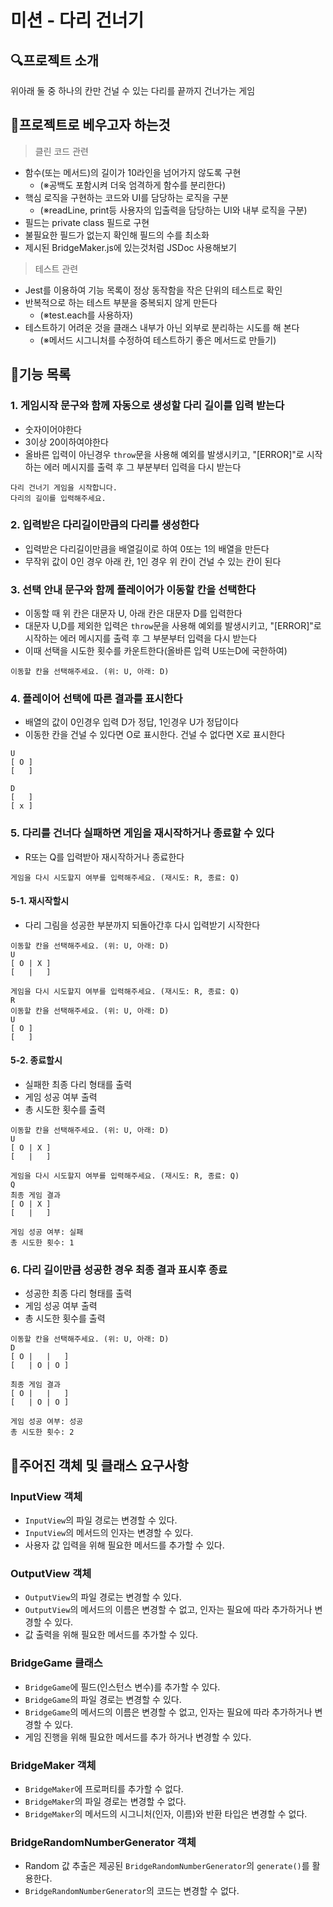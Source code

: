 # 미션 - 다리 건너기

## 🔍프로젝트 소개

위아래 둘 중 하나의 칸만 건널 수 있는 다리를 끝까지 건너가는 게임

## 🎯프로젝트로 베우고자 하는것

> 클린 코드 관련

- 함수(또는 메서드)의 길이가 10라인을 넘어가지 않도록 구현
  - (※공백도 포함시켜 더욱 엄격하게 함수를 분리한다)
- 핵심 로직을 구현하는 코드와 UI를 담당하는 로직을 구분
  - (※readLine, print등 사용자의 입출력을 담당하는 UI와 내부 로직을 구분)
- 필드는 private class 필드로 구현
- 불필요한 필드가 없는지 확인해 필드의 수를 최소화
- 제시된 BridgeMaker.js에 있는것처럼 JSDoc 사용해보기

> 테스트 관련

- Jest를 이용하여 기능 목록이 정상 동작함을 작은 단위의 테스트로 확인
- 반복적으로 하는 테스트 부분을 중복되지 않게 만든다
  - (※test.each를 사용하자)
- 테스트하기 어려운 것을 클래스 내부가 아닌 외부로 분리하는 시도를 해 본다
  - (※메서드 시그니처를 수정하여 테스트하기 좋은 메서드로 만들기)

## 📌기능 목록

### 1. 게임시작 문구와 함께 자동으로 생성할 다리 길이를 입력 받는다

- 숫자이어야한다
- 3이상 20이하여야한다
- 올바른 입력이 아닌경우 `throw`문을 사용해 예외를 발생시키고, "[ERROR]"로 시작하는 에러 메시지를 출력 후 그 부분부터 입력을 다시 받는다

```
다리 건너기 게임을 시작합니다.
다리의 길이를 입력해주세요.
```

### 2. 입력받은 다리길이만큼의 다리를 생성한다

- 입력받은 다리길이만큼을 배열길이로 하여 0또는 1의 배열을 만든다
- 무작위 값이 0인 경우 아래 칸, 1인 경우 위 칸이 건널 수 있는 칸이 된다

### 3. 선택 안내 문구와 함께 플레이어가 이동할 칸을 선택한다

- 이동할 때 위 칸은 대문자 U, 아래 칸은 대문자 D를 입력한다
- 대문자 U,D를 제외한 입력은 `throw`문을 사용해 예외를 발생시키고, "[ERROR]"로 시작하는 에러 메시지를 출력 후 그 부분부터 입력을 다시 받는다
- 이때 선택을 시도한 횟수를 카운트한다(올바른 입력 U또는D에 국한하여)

```
이동할 칸을 선택해주세요. (위: U, 아래: D)
```

### 4. 플레이어 선택에 따른 결과를 표시한다

- 배열의 값이 0인경우 입력 D가 정답, 1인경우 U가 정답이다
- 이동한 칸을 건널 수 있다면 O로 표시한다. 건널 수 없다면 X로 표시한다

```
U
[ O ]
[   ]
```

```
D
[   ]
[ x ]
```

### 5. 다리를 건너다 실패하면 게임을 재시작하거나 종료할 수 있다

- R또는 Q를 입력받아 재시작하거나 종료한다

```
게임을 다시 시도할지 여부를 입력해주세요. (재시도: R, 종료: Q)
```

#### 5-1. 재시작할시

- 다리 그림을 성공한 부분까지 되돌아간후 다시 입력받기 시작한다

```
이동할 칸을 선택해주세요. (위: U, 아래: D)
U
[ O | X ]
[   |   ]

게임을 다시 시도할지 여부를 입력해주세요. (재시도: R, 종료: Q)
R
이동할 칸을 선택해주세요. (위: U, 아래: D)
U
[ O ]
[   ]
```

#### 5-2. 종료할시

- 실패한 최종 다리 형태를 출력
- 게임 성공 여부 출력
- 총 시도한 횟수를 출력

```
이동할 칸을 선택해주세요. (위: U, 아래: D)
U
[ O | X ]
[   |   ]

게임을 다시 시도할지 여부를 입력해주세요. (재시도: R, 종료: Q)
Q
최종 게임 결과
[ O | X ]
[   |   ]

게임 성공 여부: 실패
총 시도한 횟수: 1
```

### 6. 다리 길이만큼 성공한 경우 최종 결과 표시후 종료

- 성공한 최종 다리 형태를 출력
- 게임 성공 여부 출력
- 총 시도한 횟수를 출력

```
이동할 칸을 선택해주세요. (위: U, 아래: D)
D
[ O |   |   ]
[   | O | O ]

최종 게임 결과
[ O |   |   ]
[   | O | O ]

게임 성공 여부: 성공
총 시도한 횟수: 2
```

## 🚨주어진 객체 및 클래스 요구사항

### InputView 객체

- `InputView`의 파일 경로는 변경할 수 있다.
- `InputView`의 메서드의 인자는 변경할 수 있다.
- 사용자 값 입력을 위해 필요한 메서드를 추가할 수 있다.

### OutputView 객체

- `OutputView`의 파일 경로는 변경할 수 있다.
- `OutputView`의 메서드의 이름은 변경할 수 없고, 인자는 필요에 따라 추가하거나 변경할 수 있다.
- 값 출력을 위해 필요한 메서드를 추가할 수 있다.

### BridgeGame 클래스

- `BridgeGame`에 필드(인스턴스 변수)를 추가할 수 있다.
- `BridgeGame`의 파일 경로는 변경할 수 있다.
- `BridgeGame`의 메서드의 이름은 변경할 수 없고, 인자는 필요에 따라 추가하거나 변경할 수 있다.
- 게임 진행을 위해 필요한 메서드를 추가 하거나 변경할 수 있다.

### BridgeMaker 객체

- `BridgeMaker`에 프로퍼티를 추가할 수 없다.
- `BridgeMaker`의 파일 경로는 변경할 수 없다.
- `BridgeMaker`의 메서드의 시그니처(인자, 이름)와 반환 타입은 변경할 수 없다.

### BridgeRandomNumberGenerator 객체

- Random 값 추출은 제공된 `BridgeRandomNumberGenerator`의 `generate()`를 활용한다.
- `BridgeRandomNumberGenerator`의 코드는 변경할 수 없다.
